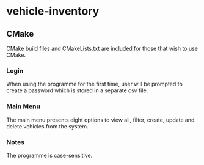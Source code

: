# vehicle-inventory

## CMake ###

CMake build files and CMakeLists.txt are included for those that wish to use CMake.

### Login ###

When using the programme for the first time, user will be prompted to create a password which is stored in a separate csv file.

### Main Menu ###

The main menu presents eight options to view all, filter, create, update and delete vehicles from the system.

### Notes ### 
The programme is case-sensitive.
